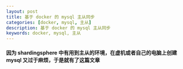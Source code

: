 ```yaml
---
layout: post  
title: 基于 docker 的 mysql 主从同步  
categories: [docker, mysql, 主从]  
description: 基于 docker 的 mysql 主从同步  
keywords: docker, mysql, 主从  
---
```


#### 因为 shardingsphere 中有用到主从的环境，在虚机或者自己的电脑上创建 mysql 又过于麻烦，于是就有了这篇文章 

